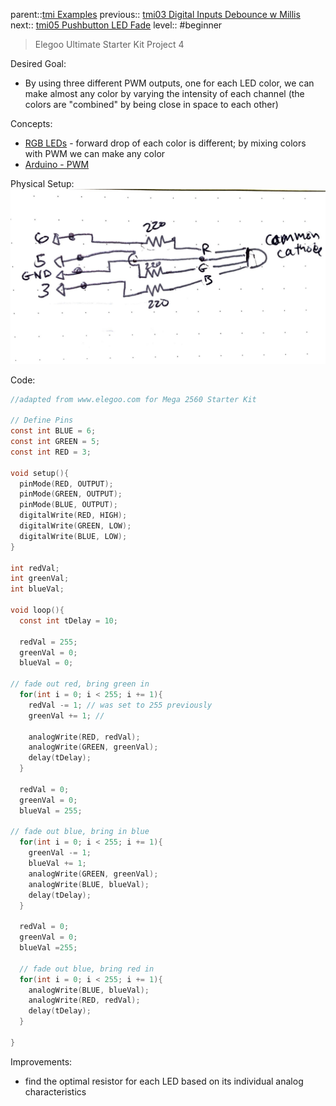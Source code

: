 parent::[tmi Examples](tmi%20Examples.md)
previous:: [tmi03 Digital Inputs Debounce w Millis](tmi03%20Digital%20Inputs%20Debounce%20w%20Millis.md)
next:: [tmi05 Pushbutton LED Fade](tmi05%20Pushbutton%20LED%20Fade.md)
level:: #beginner

>  Elegoo Ultimate Starter Kit Project 4

Desired Goal:
- By using three different PWM outputs, one for each LED color, we can make almost any color by varying the intensity of each channel (the colors are "combined" by being close in space to each other)

Concepts:
- [RGB LEDs](../../../RGB%20LEDs.md) - forward drop of each color is different; by mixing colors with PWM we can make any color
- [Arduino - PWM](../../../Arduino%20-%20PWM.md)

Physical Setup:
![img04-RGB-led](attachments/img04-RGB-led.JPG)


Code:


``` c
//adapted from www.elegoo.com for Mega 2560 Starter Kit

// Define Pins
const int BLUE = 6;
const int GREEN = 5;
const int RED = 3;

void setup(){
  pinMode(RED, OUTPUT);
  pinMode(GREEN, OUTPUT);
  pinMode(BLUE, OUTPUT);
  digitalWrite(RED, HIGH);
  digitalWrite(GREEN, LOW);
  digitalWrite(BLUE, LOW);
}

int redVal;
int greenVal;
int blueVal;

void loop(){
  const int tDelay = 10;

  redVal = 255;
  greenVal = 0;
  blueVal = 0;

// fade out red, bring green in
  for(int i = 0; i < 255; i += 1){
    redVal -= 1; // was set to 255 previously
    greenVal += 1; // 

    analogWrite(RED, redVal);
    analogWrite(GREEN, greenVal);
    delay(tDelay);
  } 

  redVal = 0;
  greenVal = 0;
  blueVal = 255;

// fade out blue, bring in blue
  for(int i = 0; i < 255; i += 1){
    greenVal -= 1;
    blueVal += 1;
    analogWrite(GREEN, greenVal);
    analogWrite(BLUE, blueVal);
    delay(tDelay);
  }

  redVal = 0;
  greenVal = 0;
  blueVal =255;

  // fade out blue, bring red in
  for(int i = 0; i < 255; i += 1){
    analogWrite(BLUE, blueVal);
    analogWrite(RED, redVal);
    delay(tDelay);
  }

}
```

Improvements:
- find the optimal resistor for each LED based on its individual analog characteristics
